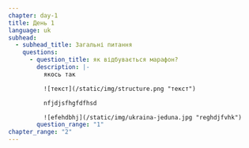 ```yaml
---
chapter: day-1
title: День 1
language: uk
subhead:
  - subhead_title: Загальні питання
    questions:
      - question_title: я﻿к відбувається марафон?
        description: |-
          я﻿кось так

          ![текст](/static/img/structure.png "текст")

          n﻿fjdjsfhgfdfhsd

          ![efehdbhj](/static/img/ukraina-jeduna.jpg "reghdjfvhk")
        question_range: "1"
chapter_range: "2"
---
```

